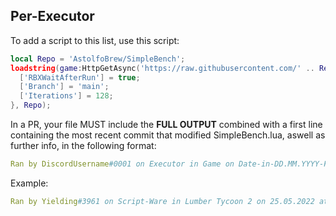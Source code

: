 ## Per-Executor

To add a script to this list, use this script:

```lua
local Repo = 'AstolfoBrew/SimpleBench';
loadstring(game:HttpGetAsync('https://raw.githubusercontent.com/' .. Repo .. '/main/RBXExecutorLoader.lua'))({
  ['RBXWaitAfterRun'] = true;
  ['Branch'] = 'main';
  ['Iterations'] = 128;
}, Repo);
```

In a PR, your file MUST include the **FULL OUTPUT** combined with a first line containing the most recent commit that modified SimpleBench.lua, aswell as further info, in the following format:

```yml
Ran by DiscordUsername#0001 on Executor in Game on Date-in-DD.MM.YYYY-Format at Time-In-12h-Format Timezone on version Script-Version (Commit-Hash)
```

Example:

```yml
Ran by Yielding#3961 on Script-Ware in Lumber Tycoon 2 on 25.05.2022 at 1:55PM CEST on version 1.1.2-DEV (bcc942f784beea7f939c60729eb0686ea4987b4c)
```
